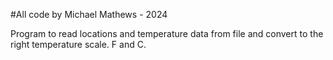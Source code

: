#All code by Michael Mathews - 2024

Program to read locations and temperature data from file and convert to the right temperature scale. F and C.
